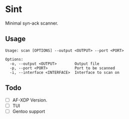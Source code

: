 # Sint
Minimal syn-ack scanner.

## Usage
```shell
Usage: scan [OPTIONS] --output <OUTPUT> --port <PORT>

Options:
  -o, --output <OUTPUT>        Output file
  -p, --port <PORT>            Port to be scanned
  -i, --interface <INTERFACE>  Interface to scan on
```

## Todo 
- [ ] AF-XDP Version.
- [ ] TUI
- [ ] Gentoo support
